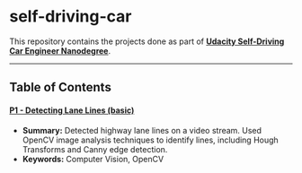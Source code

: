 # self-driving-car

This repository contains the projects done as part of **[Udacity Self-Driving Car Engineer Nanodegree](https://www.udacity.com/course/self-driving-car-engineer-nanodegree--nd013)**.

---
## Table of Contents

#### [P1 - Detecting Lane Lines (basic)](p1-basic-lane-detection)
 - **Summary:** Detected highway lane lines on a video stream. Used OpenCV image analysis techniques to identify lines, including Hough Transforms and Canny edge detection.
 - **Keywords:** Computer Vision, OpenCV
